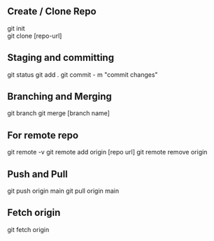 ## Create / Clone Repo
git init     
git clone [repo-url]

## Staging and committing
git status
git add .
git commit - m "commit changes"

## Branching and Merging
git branch 
git merge [branch name]

## For remote repo
git remote -v
git remote add origin [repo url]
git remote remove origin

## Push and Pull
git push origin main
git pull origin main

## Fetch origin
git fetch origin



